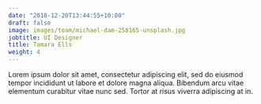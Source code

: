```yaml
---
date: "2018-12-20T13:44:55+10:00"
draft: false
image: images/team/michael-dam-258165-unsplash.jpg
jobtitle: UI Designer
title: Tamara Ells
weight: 4
---
```


Lorem ipsum dolor sit amet, consectetur adipiscing elit, sed do eiusmod tempor incididunt ut labore et dolore magna aliqua. Bibendum arcu vitae elementum curabitur vitae nunc sed. Tortor at risus viverra adipiscing at in.

